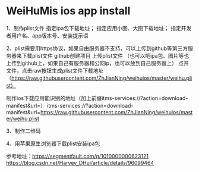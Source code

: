 # WeiHuMis   ios  app  install
1、制作plist文件
指定ipa包下载地址；
指定应用小图、大图下载地址；
指定开发者用户名、app版本号、安装提示语

2、plist需要用https协议，如果自由服务器不支持，可以上传到github等第三方服务器来下载plist文件
github创建项目
上传plist文件
（也可以吧ipa包、图片等也上传到github上，如果自己有服务器和公网ip，也可以放到自己服务器上）
点开文件，点击raw按钮生成plist文件下载地址
（https://raw.githubusercontent.com/ZhJianNing/weihuios/master/weihu.plist）

制作ios下载应用能识别的地址（加上前缀itms-services://?action=download-manifest&url=）
itms-services://?action=download-manifest&url=https://raw.githubusercontent.com/ZhJianNing/weihuios/master/weihu.plist

3、制作二维码

4、用苹果原生浏览器下载plist安装ipa包

参考地址：https://segmentfault.com/q/1010000000623121
		  https://blog.csdn.net/Harvey_DHui/article/details/96099464